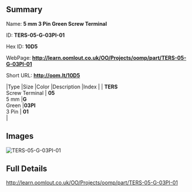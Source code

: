 

## Summary
 
Name: __5 mm 3 Pin Green Screw Terminal__

ID: __TERS-05-G-03PI-01__

Hex ID: __10D5__

WebPage: __http://learn.oomlout.co.uk/OO/Projects/oomp/part/TERS-05-G-03PI-01__

Short URL: __http://oom.lt/10D5__


|Type   |Size   |Color   |Description   |Index   |
| __TERS__ <br>Screw Terminal  | __05__<br>5 mm   |__G__<br>Green    |__03PI__<br>3 Pin    | __01__<br>  |


## Images
![TERS-05-G-03PI-01](http://oomlout.com/oomp-gen/parts/TERS-05-G-03PI-01/TERS-05-G-03PI-01_420.jpg)

## Full Details

 http://learn.oomlout.co.uk/OO/Projects/oomp/part/TERS-05-G-03PI-01

